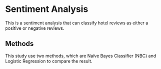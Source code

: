 # Sentiment Analysis
This is a sentiment analysis that can classify hotel reviews as either a positive or negative reviews. 

## Methods
This study use two methods, which are Naïve Bayes Classifier (NBC) and Logistic Regression to compare the result.




